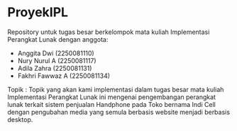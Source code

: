 # ProyekIPL
Repository untuk tugas besar berkelompok mata kuliah Implementasi Perangkat Lunak dengan anggota:
- Anggita Dwi (2250081110)
- Nury Nurul A (2250081117)
- Adila Zahra (2250081131)
- Fakhri Fawwaz A (2250081134)

Topik : 
Topik yang akan kami implementasi dalam tugas besar mata kuliah Implementasi Perangkat Lunak ini mengenai pengembangan perangkat lunak terkait sistem penjualan Handphone pada Toko bernama Indi Cell dengan pengubahan media yang semula berbasis website menjadi berbasis desktop.  
